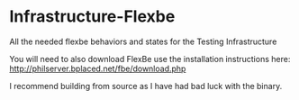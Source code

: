 # Infrastructure-Flexbe
All the needed flexbe behaviors and states for the Testing Infrastructure


You will need to also download FlexBe use the installation instructions here:
http://philserver.bplaced.net/fbe/download.php


I recommend building from source as I have had bad luck with the binary.

